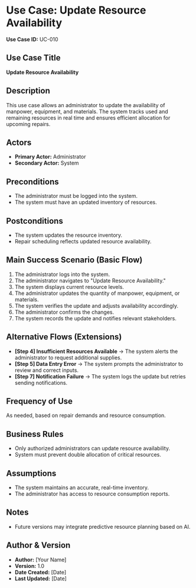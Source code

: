 # Use Case: Update Resource Availability

**Use Case ID:** UC-010  

## Use Case Title  
**Update Resource Availability**  

## Description  
This use case allows an administrator to update the availability of manpower, equipment, and materials. The system tracks used and remaining resources in real time and ensures efficient allocation for upcoming repairs.

## Actors  
- **Primary Actor:** Administrator  
- **Secondary Actor:** System  

## Preconditions  
- The administrator must be logged into the system.  
- The system must have an updated inventory of resources.  

## Postconditions  
- The system updates the resource inventory.  
- Repair scheduling reflects updated resource availability.  

## Main Success Scenario (Basic Flow)  
1. The administrator logs into the system.  
2. The administrator navigates to "Update Resource Availability."  
3. The system displays current resource levels.  
4. The administrator updates the quantity of manpower, equipment, or materials.  
5. The system verifies the update and adjusts availability accordingly.  
6. The administrator confirms the changes.  
7. The system records the update and notifies relevant stakeholders.  

## Alternative Flows (Extensions)  
- **[Step 4] Insufficient Resources Available** → The system alerts the administrator to request additional supplies.  
- **[Step 5] Data Entry Error** → The system prompts the administrator to review and correct inputs.  
- **[Step 7] Notification Failure** → The system logs the update but retries sending notifications.  

## Frequency of Use  
As needed, based on repair demands and resource consumption.  

## Business Rules  
- Only authorized administrators can update resource availability.  
- System must prevent double allocation of critical resources.  

## Assumptions  
- The system maintains an accurate, real-time inventory.  
- The administrator has access to resource consumption reports.  

## Notes  
- Future versions may integrate predictive resource planning based on AI.  

## Author & Version  
- **Author:** [Your Name]  
- **Version:** 1.0  
- **Date Created:** [Date]  
- **Last Updated:** [Date]  

